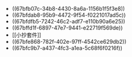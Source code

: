 - ((67bfb07c-34b8-4430-8a6a-1156b1f5f3e8))
- ((67bfdab8-95b9-4472-9f54-f0221017ad5c))
- ((67bfdfb5-7242-46c2-adf7-e110b90a6e25))
- ((67bffd1f-6897-47e7-9441-e22719f569de))
- [[小抄套件]]
- ((67bfe868-782f-402e-97ff-4542ce629db2))
- ((67bfc9b7-a437-4fc3-a1ea-5c68f6f0216f))